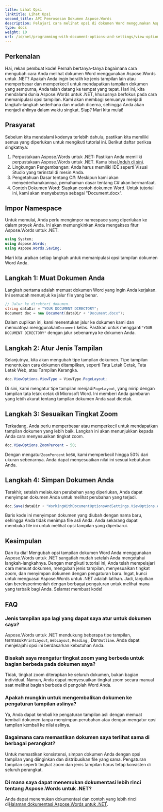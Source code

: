 ```yaml
---
title: Lihat Opsi
linktitle: Lihat Opsi
second_title: API Pemrosesan Dokumen Aspose.Words
description: Pelajari cara melihat opsi di dokumen Word menggunakan Aspose.Words untuk .NET. Panduan ini mencakup pengaturan jenis tampilan, penyesuaian tingkat zoom, dan penyimpanan dokumen Anda.
type: docs
weight: 10
url: /id/net/programming-with-document-options-and-settings/view-options/
---
```

## Perkenalan

Hai, rekan pembuat kode! Pernah bertanya-tanya bagaimana cara mengubah cara Anda melihat dokumen Word menggunakan Aspose.Words untuk .NET? Apakah Anda ingin beralih ke jenis tampilan lain atau memperbesar dan memperkecil untuk mendapatkan tampilan dokumen yang sempurna, Anda telah datang ke tempat yang tepat. Hari ini, kita mendalami dunia Aspose.Words untuk .NET, khususnya berfokus pada cara memanipulasi opsi tampilan. Kami akan membagi semuanya menjadi langkah-langkah sederhana dan mudah dicerna, sehingga Anda akan menjadi ahlinya dalam waktu singkat. Siap? Mari kita mulai!

## Prasyarat

Sebelum kita mendalami kodenya terlebih dahulu, pastikan kita memiliki semua yang diperlukan untuk mengikuti tutorial ini. Berikut daftar periksa singkatnya:

1.  Perpustakaan Aspose.Words untuk .NET: Pastikan Anda memiliki perpustakaan Aspose.Words untuk .NET. Kamu bisa[Unduh di sini](https://releases.aspose.com/words/net/).
2. Lingkungan Pengembangan: Anda harus memiliki IDE seperti Visual Studio yang terinstal di mesin Anda.
3. Pengetahuan Dasar tentang C#: Meskipun kami akan menyederhanakannya, pemahaman dasar tentang C# akan bermanfaat.
4. Contoh Dokumen Word: Siapkan contoh dokumen Word. Untuk tutorial ini, kami akan menyebutnya sebagai "Document.docx".

## Impor Namespace

Untuk memulai, Anda perlu mengimpor namespace yang diperlukan ke dalam proyek Anda. Ini akan memungkinkan Anda mengakses fitur Aspose.Words untuk .NET.

```csharp
using System;
using Aspose.Words;
using Aspose.Words.Saving;
```

Mari kita uraikan setiap langkah untuk memanipulasi opsi tampilan dokumen Word Anda.

## Langkah 1: Muat Dokumen Anda

Langkah pertama adalah memuat dokumen Word yang ingin Anda kerjakan. Ini semudah menunjuk ke jalur file yang benar.

```csharp
// Jalur ke direktori dokumen.
string dataDir = "YOUR DOCUMENT DIRECTORY";
Document doc = new Document(dataDir + "Document.docx");
```

 Dalam cuplikan ini, kami menentukan jalur ke dokumen kami dan memuatnya menggunakan`Document` kelas. Pastikan untuk mengganti`"YOUR DOCUMENT DIRECTORY"` dengan jalur sebenarnya ke dokumen Anda.

## Langkah 2: Atur Jenis Tampilan

Selanjutnya, kita akan mengubah tipe tampilan dokumen. Tipe tampilan menentukan cara dokumen ditampilkan, seperti Tata Letak Cetak, Tata Letak Web, atau Tampilan Kerangka.

```csharp
doc.ViewOptions.ViewType = ViewType.PageLayout;
```

 Di sini, kami mengatur tipe tampilan menjadi`PageLayout`, yang mirip dengan tampilan tata letak cetak di Microsoft Word. Ini memberi Anda gambaran yang lebih akurat tentang tampilan dokumen Anda saat dicetak.

## Langkah 3: Sesuaikan Tingkat Zoom

Terkadang, Anda perlu memperbesar atau memperkecil untuk mendapatkan tampilan dokumen yang lebih baik. Langkah ini akan menunjukkan kepada Anda cara menyesuaikan tingkat zoom.

```csharp
doc.ViewOptions.ZoomPercent = 50;
```

 Dengan mengatur`ZoomPercent` ke`50`, kami memperkecil hingga 50% dari ukuran sebenarnya. Anda dapat menyesuaikan nilai ini sesuai kebutuhan Anda.

## Langkah 4: Simpan Dokumen Anda

Terakhir, setelah melakukan perubahan yang diperlukan, Anda dapat menyimpan dokumen Anda untuk melihat perubahan yang terjadi.

```csharp
doc.Save(dataDir + "WorkingWithDocumentOptionsAndSettings.ViewOptions.docx");
```

Baris kode ini menyimpan dokumen yang diubah dengan nama baru, sehingga Anda tidak menimpa file asli Anda. Anda sekarang dapat membuka file ini untuk melihat opsi tampilan yang diperbarui.

## Kesimpulan

Dan itu dia! Mengubah opsi tampilan dokumen Word Anda menggunakan Aspose.Words untuk .NET sangatlah mudah setelah Anda mengetahui langkah-langkahnya. Dengan mengikuti tutorial ini, Anda telah mempelajari cara memuat dokumen, mengubah jenis tampilan, menyesuaikan tingkat zoom, dan menyimpan dokumen dengan pengaturan baru. Ingat, kunci untuk menguasai Aspose.Words untuk .NET adalah latihan. Jadi, lanjutkan dan bereksperimenlah dengan berbagai pengaturan untuk melihat mana yang terbaik bagi Anda. Selamat membuat kode!

## FAQ

### Jenis tampilan apa lagi yang dapat saya atur untuk dokumen saya?

 Aspose.Words untuk .NET mendukung beberapa tipe tampilan, termasuk`PrintLayout`, `WebLayout`, `Reading` , Dan`Outline`. Anda dapat menjelajahi opsi ini berdasarkan kebutuhan Anda.

### Bisakah saya mengatur tingkat zoom yang berbeda untuk bagian berbeda pada dokumen saya?

Tidak, tingkat zoom diterapkan ke seluruh dokumen, bukan bagian individual. Namun, Anda dapat menyesuaikan tingkat zoom secara manual saat melihat bagian berbeda di pengolah Word Anda.

### Apakah mungkin untuk mengembalikan dokumen ke pengaturan tampilan aslinya?

Ya, Anda dapat kembali ke pengaturan tampilan asli dengan memuat kembali dokumen tanpa menyimpan perubahan atau dengan mengatur opsi tampilan kembali ke nilai aslinya.

### Bagaimana cara memastikan dokumen saya terlihat sama di berbagai perangkat?

Untuk memastikan konsistensi, simpan dokumen Anda dengan opsi tampilan yang diinginkan dan distribusikan file yang sama. Pengaturan tampilan seperti tingkat zoom dan jenis tampilan harus tetap konsisten di seluruh perangkat.

### Di mana saya dapat menemukan dokumentasi lebih rinci tentang Aspose.Words untuk .NET?

 Anda dapat menemukan dokumentasi dan contoh yang lebih rinci di[Halaman dokumentasi Aspose.Words untuk .NET](https://reference.aspose.com/words/net/).